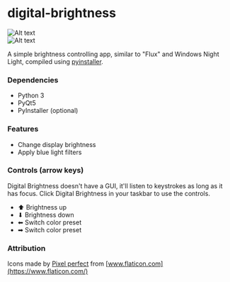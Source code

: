 # digital-brightness

![Alt text](https://projects.dontdalon.com/assets/img/dib-screen.png)<br>
![Alt text](https://projects.dontdalon.com/assets/img/dib-screen-2.png)<br>

A simple brightness controlling app, similar to "Flux" and Windows Night Light, compiled using [pyinstaller](https://www.pyinstaller.org/).

### Dependencies
- Python 3
- PyQt5
- PyInstaller (optional)

### Features
- Change display brightness
- Apply blue light filters

### Controls (arrow keys)
Digital Brightness doesn't have a GUI, it'll listen to keystrokes as long as it has focus.
Click Digital Brightness in your taskbar to use the controls.

- ⬆ Brightness up
- ⬇ Brightness down
- ⬅ Switch color preset
- ➡ Switch color preset

### Attribution
Icons made by [Pixel perfect](https://icon54.com/) from [www.flaticon.com](https://www.flaticon.com/)
